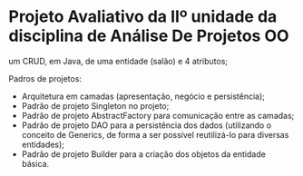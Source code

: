 # Projeto Avaliativo da IIº unidade da disciplina de Análise De Projetos OO

um CRUD, em Java, de uma entidade (salão) e 4 atributos;

Padros de projetos: 
* Arquitetura em camadas (apresentação, negócio e persistência);
* Padrão de projeto Singleton no projeto;
* Padrão de projeto AbstractFactory para comunicação entre as camadas;
* Padrão de projeto DAO para a persistência dos dados (utilizando o conceito de Generics, de forma a ser possível reutilizá-lo para diversas entidades);
* Padrão de projeto Builder para a criação dos objetos da entidade básica.
